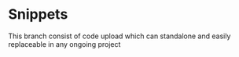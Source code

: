 # Snippets
This branch consist of code upload which can standalone and easily replaceable in any ongoing project
